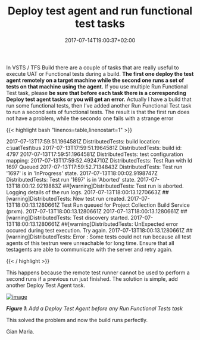﻿---
title: "Deploy test agent and run functional test tasks"
description: ""
date: 2017-07-14T19:00:37+02:00
draft: false
tags: [build,VSTS]
categories: [Team Foundation Server]
---
In VSTS / TFS Build there are a couple of tasks that are really useful to execute UAT or Functional tests during a build.  **The first one deploy the test agent remotely on a target machine while the second one runs a set of tests on that machine using the agent.** If you use multiple Run Functional Test task, please  **be sure that before each task there is a corresponding Deploy test agent tasks or you will get an error.** Actually I have a build that run some functional tests, then I’ve added another Run Functional Test task to run a second sets of functional tests. The result is that the first run does not have a problem, while the secondo one fails with a strange error

{{< highlight bash "linenos=table,linenostart=1" >}}


2017-07-13T17:59:51.1964581Z DistributedTests: build location: c:\uatTest\bus
2017-07-13T17:59:51.1964581Z DistributedTests: build id: 4797
2017-07-13T17:59:51.1964581Z DistributedTests: test configuration mapping: 
2017-07-13T17:59:52.4924710Z DistributedTests: Test Run with Id 1697 Queued
2017-07-13T17:59:52.7134843Z DistributedTests: Test run '1697' is in 'InProgress' state.
2017-07-13T18:00:02.9198747Z DistributedTests: Test run '1697' is in 'Aborted' state.
2017-07-13T18:00:12.9219883Z ##[warning]DistributedTests: Test run is aborted. Logging details of the run logs.
2017-07-13T18:00:13.1270663Z ##[warning]DistributedTests: New test run created.
2017-07-13T18:00:13.1280661Z Test Run queued for Project Collection Build Service (prxm).
2017-07-13T18:00:13.1280661Z 
2017-07-13T18:00:13.1280661Z ##[warning]DistributedTests: Test discovery started.
2017-07-13T18:00:13.1280661Z ##[warning]DistributedTests: UnExpected error occured during test execution. Try again.
2017-07-13T18:00:13.1280661Z ##[warning]DistributedTests: Error : Some tests could not run because all test agents of this testrun were unreachable for long time. Ensure that all testagents are able to communicate with the server and retry again.

{{< / highlight >}}

This happens because the remote test runner cannot be used to perform a second runs if a previous run just finished. The solution is simple, add another Deploy Test Agent task.

[![image](https://www.codewrecks.com/blog/wp-content/uploads/2017/07/image_thumb-5.png "image")](https://www.codewrecks.com/blog/wp-content/uploads/2017/07/image-5.png)

 ***Figure 1***: *Add a Deploy Test Agent before any Run Functional Tests task*

This solved the problem and now the build runs perfectly.

Gian Maria.
